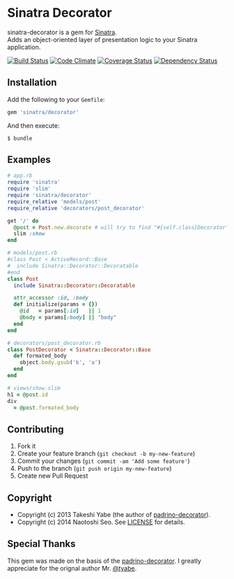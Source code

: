 # Sinatra Decorator

sinatra-decorator is a gem for [Sinatra](http://www.sinatrarb.com/).  
Adds an object-oriented layer of presentation logic to your Sinatra application.

[![Build Status](https://travis-ci.org/sonots/sinatra-decorator.svg)](https://travis-ci.org/sonots/sinatra-decorator)
[![Code Climate](https://codeclimate.com/github/sonots/sinatra-decorator.png)](https://codeclimate.com/github/sonots/sinatra-decorator)
[![Coverage Status](https://coveralls.io/repos/sonots/sinatra-decorator/badge.png)](https://coveralls.io/r/sonots/sinatra-decorator)
[![Dependency Status](https://gemnasium.com/sonots/sinatra-decorator.png)](https://gemnasium.com/sonots/sinatra-decorator)

## Installation

Add the following to your `Gemfile`:

```ruby
gem 'sinatra/decorator'
```

And then execute:

```plain
$ bundle
```

## Examples

```ruby
# app.rb
require 'sinatra'
require 'slim'
require 'sinatra/decorator'
require_relative 'models/post'
require_relative 'decorators/post_decorator'

get '/' do
  @post = Post.new.decorate # will try to find "#{self.class}Decorator" class
  slim :show
end

# models/post.rb
#class Post < ActiveRecord::Base
#  include Sinatra::Decorator::Decoratable
#end
class Post
  include Sinatra::Decorator::Decoratable

  attr_accessor :id, :body
  def initialize(params = {})
    @id   = params[:id]   || 1
    @body = params[:body] || "body"
  end
end

# decorators/post_decorator.rb
class PostDecorator < Sinatra::Decorator::Base
  def formated_body
    object.body.gsub('b', 'a')
  end
end

# views/show.slim
h1 = @post.id
div
  = @post.formated_body
```

## Contributing

1. Fork it
2. Create your feature branch (`git checkout -b my-new-feature`)
3. Commit your changes (`git commit -am 'Add some feature'`)
4. Push to the branch (`git push origin my-new-feature`)
5. Create new Pull Request

## Copyright

* Copyright (c) 2013 Takeshi Yabe (the author of [padrino-decorator](https://github.com/tyabe/padrino-decorator)).
* Copyright (c) 2014 Naotoshi Seo. See [LICENSE](LICENSE) for details.

## Special Thanks

This gem was made on the basis of the [padrino-decorator](https://github.com/tyabe/padrino-decorator). 
I greatly appreciate for the orignal author Mr. [@tyabe](https://github.com/tyabe).
